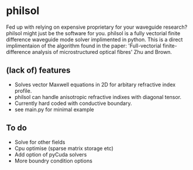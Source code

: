 # philsol
Fed up with relying on expensive proprietary for your waveguide research?  philsol might just be the software for you. 
philsol is a fully vectorial finite difference waveguide mode solver implimented in python.
This is a direct implimentaion of the algorithm found in the paper: 
'Full-vectorial finite-difference analysis of microstructured optical fibres' Zhu and Brown. 

## (lack of) features
- Solves vector Maxwell equations in 2D for arbitary refractive index profile. 
- philsol can handle anisotropic refractive indixes with diagonal tensor.
- Currently hard coded with conductive boundary.
- see main.py for minimal example

## To do 
- Solve for other fields 
- Cpu optimise (sparse matrix storage etc)
- Add option of pyCuda solvers 
- More boundry condition options
